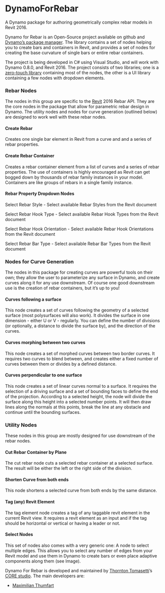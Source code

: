 # DynamoForRebar
A Dynamo package for authoring geometrically complex rebar models in Revit 2016.

Dynamo for Rebar is an Open-Source project available on github and [Dynamo’s package manager](http://dynamobim.org/). The library contains a set of nodes helping you to create bars and containers in Revit, and provides a set of nodes for creating the base curvature of single bars or entire rebar containers.

The project is being developed in C# using Visual Studio, and will work with Dynamo 0.8.0, and Revit 2016.  The project consists of two libraries; one is a [zero-touch library](https://github.com/DynamoDS/Dynamo/wiki/Zero-Touch-Plugin-Development) containing most of the nodes, the other is a UI library containing a few nodes with dropdown elements.  

### Rebar Nodes
The nodes in this group are specific to the [Revit](http://www.autodesk.com/products/revit-family/overview) 2016 Rebar API. They are the core nodes in the package that allow for parametric rebar design in Dynamo. The utility nodes and nodes for curve generation (outlined below) are designed to work well with these rebar nodes.

#### Create Rebar 
Creates one single bar element in Revit from a curve and and a series of rebar properties.

#### Create Rebar Container 
Creates a rebar container element from a list of curves and a series of rebar properties.  The use of containers is highly encouraged as Revit can get bogged down by thousands of rebar family instances in your model.  Containers are like groups of rebars in a single family instance. 

#### Rebar Property Dropdown Nodes
Select Rebar Style - Select available Rebar Styles from the Revit document

Select Rebar Hook Type - Select available Rebar Hook Types from the Revit document

Select Rebar Hook Orientation - Select available Rebar Hook Orientations from the Revit document

Select Rebar Bar Type - Select available Rebar Bar Types from the Revit document

### Nodes for Curve Generation
The nodes in this package for creating curves are powerful tools on their own; they allow the user to parameterize any surface in Dynamo, and create curves along it for any use downstream.  Of course one good downstream use is the creation of rebar containers, but it’s up to you!

#### Curves following a surface
This node creates a set of curves following the geometry of a selected surface (most polysurfaces will also work). It divides the surface in one dimension - either U or V - regularly. You can define the number of divisions (or optionally, a distance to divide the surface by), and the direction of the curves.
 
#### Curves morphing between two curves
This node creates a set of morphed curves between two border curves. It requires two curves to blend between, and creates either a fixed number of curves between them or divides by a defined distance.

#### Curves perpendicular to one surface
This node creates a set of  linear curves normal to a surface. It requires the selection of a driving surface and a set of bounding faces to define the end of the projection. According to a selected height, the node will divide the surface along this height into a selected number points. It will then draw lines along the normals at this points, break the line at any obstacle and continue until the bounding surfaces.

### Utility Nodes
These nodes in this group are mostly designed for use downstream of the rebar nodes.  

#### Cut Rebar Container by Plane
The cut rebar node cuts a selected rebar container at a selected surface. The result will be either the left or the right side of the division.

#### Shorten Curve from both ends
This node shortens a selected curve from both ends by the same distance.

#### Tag (any) Revit Element
The tag element node creates a tag of any taggable revit element in the current Revit view. It requires a revit element as an input and if the tag should be horizontal or vertical or having a leader or not. 

#### Select Nodes
This set of nodes also comes with a very generic one: A node to select multiple edges. This allows you to select any number of edges from your Revit model and use them in Dynamo to create bars or even place adaptive components along them (see Image).

Dynamo For Rebar is developed and maintained by [Thornton Tomasetti](http://www.thorntontomasetti.com/)’s [CORE studio](http://core.thorntontomasetti.com/).  The main developers are:
- [Maximilian Thumfart](https://github.com/moethu)
